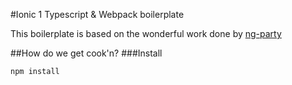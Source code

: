 #Ionic 1 Typescript & Webpack boilerplate

This boilerplate is based on the wonderful work done by [ng-party](https://github.com/ngParty)

##How do we get cook'n?
###Install
```bash
npm install
```